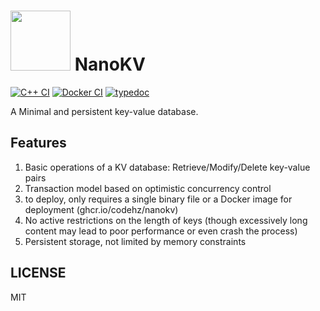 <h1>
<img src="https://github.com/user-attachments/assets/dd946ac1-2f41-4c95-a698-888124f70114" width="96px" />
NanoKV
</h1>

[![C++ CI](https://github.com/codehz/nanokv/actions/workflows/build.yml/badge.svg)](https://github.com/codehz/nanokv/actions/workflows/build.yml)
[![Docker CI](https://github.com/codehz/nanokv/actions/workflows/docker.yml/badge.svg)](https://github.com/codehz/nanokv/actions/workflows/docker.yml)
[![typedoc](https://github.com/codehz/nanokv/actions/workflows/typedoc.yml/badge.svg)](https://github.com/codehz/nanokv/actions/workflows/typedoc.yml)

A Minimal and persistent key-value database.

## Features

1. Basic operations of a KV database: Retrieve/Modify/Delete key-value pairs
2. Transaction model based on optimistic concurrency control
3. to deploy, only requires a single binary file or a Docker image for deployment (ghcr.io/codehz/nanokv)
4. No active restrictions on the length of keys (though excessively long content may lead to poor performance or even crash the process)
5. Persistent storage, not limited by memory constraints

## LICENSE

MIT
